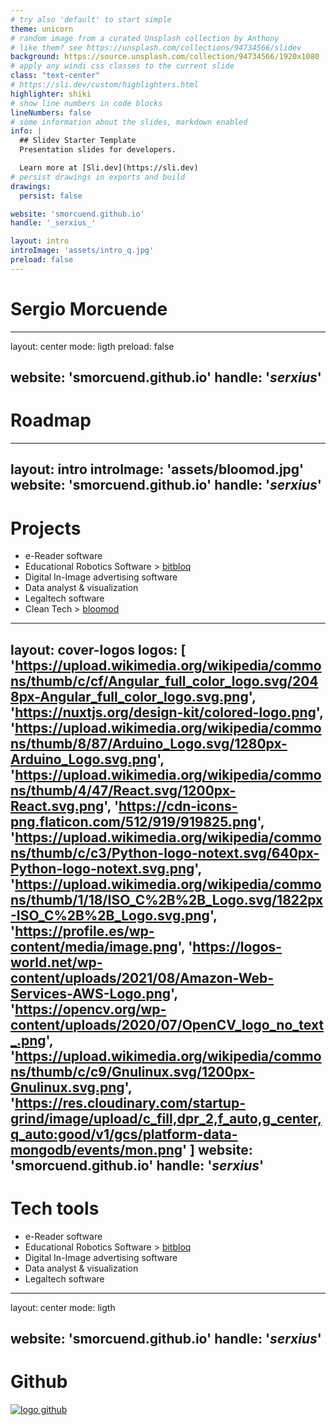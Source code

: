 ```yaml
---
# try also 'default' to start simple
theme: unicorn
# random image from a curated Unsplash collection by Anthony
# like them? see https://unsplash.com/collections/94734566/slidev
background: https://source.unsplash.com/collection/94734566/1920x1080
# apply any windi css classes to the current slide
class: "text-center"
# https://sli.dev/custom/highlighters.html
highlighter: shiki
# show line numbers in code blocks
lineNumbers: false
# some information about the slides, markdown enabled
info: |
  ## Slidev Starter Template
  Presentation slides for developers.

  Learn more at [Sli.dev](https://sli.dev)
# persist drawings in exports and build
drawings:
  persist: false

website: 'smorcuend.github.io'
handle: '_serxius_'

layout: intro
introImage: 'assets/intro_q.jpg'
preload: false
---
```


# Sergio Morcuende

<div
  v-motion
  :initial="{
    opacity: 0,
    y: 100,
  }"
  :enter="{
    opacity: 1,
    y: 0,
    transition: {
      delay: 1000
    }
  }"
>
  <SocialBar />
</div>

---
layout: center
mode: ligth
preload: false

website: 'smorcuend.github.io'
handle: '_serxius_'
---
# Roadmap
<div
  v-motion
  :initial="{
    opacity: 0,
    x: 100,
  }"
  :enter="{
    opacity: 1,
    x: 0,
    transition: {
      delay: 1000
    }
  }"
>
<MyNextTimeline />
</div>

---
layout: intro
introImage: 'assets/bloomod.jpg'
website: 'smorcuend.github.io'
handle: '_serxius_'
---
# Projects
* e-Reader software
* Educational Robotics Software > [bitbloq](https://bitbloq.cc)
* Digital In-Image  advertising software
* Data analyst & visualization
* Legaltech software
* Clean Tech > [bloomod](https://bloomod.com)

---
layout: cover-logos
logos: [
  'https://upload.wikimedia.org/wikipedia/commons/thumb/c/cf/Angular_full_color_logo.svg/2048px-Angular_full_color_logo.svg.png',
  'https://nuxtjs.org/design-kit/colored-logo.png',
  'https://upload.wikimedia.org/wikipedia/commons/thumb/8/87/Arduino_Logo.svg/1280px-Arduino_Logo.svg.png',
  'https://upload.wikimedia.org/wikipedia/commons/thumb/4/47/React.svg/1200px-React.svg.png',
  'https://cdn-icons-png.flaticon.com/512/919/919825.png',
  'https://upload.wikimedia.org/wikipedia/commons/thumb/c/c3/Python-logo-notext.svg/640px-Python-logo-notext.svg.png',
  'https://upload.wikimedia.org/wikipedia/commons/thumb/1/18/ISO_C%2B%2B_Logo.svg/1822px-ISO_C%2B%2B_Logo.svg.png',
  'https://profile.es/wp-content/media/image.png',
  'https://logos-world.net/wp-content/uploads/2021/08/Amazon-Web-Services-AWS-Logo.png',
  'https://opencv.org/wp-content/uploads/2020/07/OpenCV_logo_no_text_.png',
  'https://upload.wikimedia.org/wikipedia/commons/thumb/c/c9/Gnulinux.svg/1200px-Gnulinux.svg.png',
  'https://res.cloudinary.com/startup-grind/image/upload/c_fill,dpr_2,f_auto,g_center,q_auto:good/v1/gcs/platform-data-mongodb/events/mon.png'
]
website: 'smorcuend.github.io'
handle: '_serxius_'
---
# Tech tools
* e-Reader software
* Educational Robotics Software > [bitbloq](bitbloq.cc)
* Digital In-Image  advertising software
* Data analyst & visualization
* Legaltech software

---
layout: center
mode: ligth

website: 'smorcuend.github.io'
handle: '_serxius_'
---
# Github
[![logo github](https://github.githubassets.com/images/modules/logos_page/Octocat.png)](https://profile-summary-for-github.com/user/smorcuend)

<!-- https://octoprofile.vercel.app/user?id=smorcuend -->
